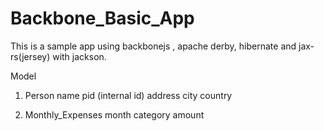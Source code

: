 Backbone_Basic_App
==================

This is a sample app using backbonejs , apache derby, hibernate and jax-rs(jersey) with jackson.


Model
1. Person
	name
	pid (internal id)
	address
	city
	country

2. Monthly_Expenses
	month
	category
	amount